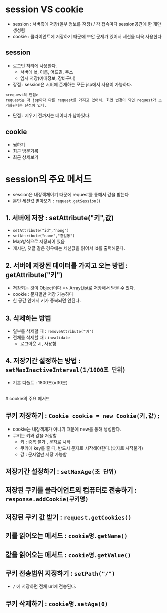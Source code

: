 # session VS cookie
- session : 서버측에 저장(일부 정보를 저장) / 각 접속마다 session공간에 한 개만 생성됨
- cookie : 클라이언트에 저장하기 때문에 보안 문제가 있어서 세션을 더욱 사용한다

## session
- 로그인 처리에 사용한다.
  - 서버에 id, 이름, 어드민, 주소
  - 임시 저장(예매정보, 장바구니)
- 장점 : session은 서버에 존재하는 모든 jsp에서 사용이 가능하다.
```
<request의 단점>
request는 각 jsp마다 다른 request를 가지고 있어서, 화면 변경이 되면 request가 초기화된다는 단점이 있다. 
```
- 단점 : 지우기 전까지는 데이터가 남아있다.

## cookie
- 찜하기 
- 최근 방문기록
- 최근 상세보기

# session의 주요 메서드
- session은 내장객체이기 때문에 request를 통해서 값을 받는다
- 본인 세션값 받아오기 : ```request.getSession()```

## 1. 서버에 저장 : setAttribute("키",값)
- ```setAttribute("id","hong")```
- ```setAttribute("name","홍길동")```
- Map방식으로 저장되어 있음
- 게시판, 댓글 같은 경우에는 세션값을 읽어서 id를 출력해준다.

## 2. 서버에 저장된 데이터를 가지고 오는 방법 : getAttribute("키")
- 저장되는 것이 Object이다 => ArrayList로 저장해서 받을 수 있다. 
- cookie : 문자열만 저장 가능하다
- 한 공간 안에서 키가 중복되면 안된다.


## 3. 삭제하는 방법 
- 일부를 삭제할 때 : ```removeAttribute("키")```
- 전체를 삭제할 때 : ```invalidate```
  - 로그아웃 시, 사용함 


## 4. 저장기간 설정하는 방법 : ```setMaxInactiveInterval(1/1000초 단위)```
- 기본 디폴트 : 1800초(=30분)

<br>
# cookie의 주요 메서드

## 쿠키 저장하기 : ```Cookie cookie = new Cookie(키,값);```
- cookie는 내장객체가 아니기 때문에 new를 통해 생성한다.
- 쿠키는 키와 값을 저장함
  - 키 : 중복 불가 , 문자로 시작
  - 쿠키에 key를 줄 때, 반드시 문자로 시작해야한다.(숫자로 시작불가)
  - 값 : 문자열만 저장 가능함

## 저장기간 설정하기 : ```setMaxAge(초 단위)```


## 저장된 쿠키를 클라이언트의 컴퓨터로 전송하기 : ```response.addCookie(쿠키명)```

## 저장된 쿠키 값 받기 : ```request.getCookies()```

## 키를 읽어오는 메서드 : ```cookie명.getName()```
## 값을 읽어오는 메서드 : ```cookie명.getValue()```
## 쿠키 전송범위 지정하기 : ```setPath("/")```
- `/` 에 저장하면 전체 url에 전송된다.

## 쿠키 삭제하기 : ```cookie명.setAge(0)```
